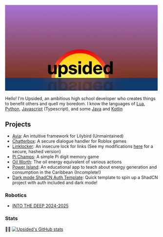 <img src="https://raw.githubusercontent.com/Upsidedly/Upsidedly/main/upsided2.png" alt="Upsided" width="500"/>

Hello! I'm Upsided, an ambitious high school developer who creates things to benefit others and quell my boredom.
I know the languages of [Lua](https://www.lua.org/), [Python](https://www.python.org/), [Javascript](https://nodejs.org/en/) (Typescript), and some [Java](https://www.java.com/en/) and [Kotlin](https://kotlinlang.org/)
## Projects
- [Avia](https://github.com/Upsidedly/avia): An intuitive framework for Lilybird (Unmaintained)
- [Chatterbox](https://github.com/Upsidedly/chatterbox): A secure dialogue handler for Roblox games
- [Linklocker](https://github.com/Upsidedly/locked-link): An insecure lock for links (See my modifications [here](https://github.com/ccsoftwareengineering/locked-link) for a secure, hashed version)
- [Pi Champs](https://github.com/Upsidedly/pi-champs): A simple Pi digit memory game
- [Oil Worth](https://github.com/Upsidedly/oil-worth): The oil energy equivalent of various actions
- [Power Island](https://github.com/ccsoftwareengineering/csf-coding-olympiad-2025): An educational app to teach about energy generation and consumption in the Caribbean (Incomplete!)
- [Dark mode ShadCN Auth Template](https://github.com/Upsidedly/darkmode-shadcn-auth-template): Quick template to spin up a ShadCN project with auth included and dark mode!
### Robotics
- [INTO THE DEEP 2024-2025](https://github.com/CC-Robotics/FTC_CAMPION_WORLDS)

### Stats
👷🏽
[![Upsided's GitHub stats](https://github-readme-stats.vercel.app/api?username=Upsidedly&theme=nord&show_icons=true)](https://github.com/anuraghazra/github-readme-stats)
